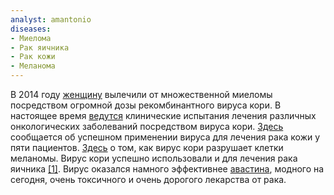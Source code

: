 ```yaml
---
analyst: amantonio
diseases:
- Миелома
- Рак яичника
- Рак кожи
- Меланома
---
```


В 2014 году [женщину](http://edition.cnn.com/2014/05/15/health/measles-cancer-remission/index.html) вылечили от множественной миеломы посредством огромной дозы рекомбинантного вируса кори.
В настоящее время [ведутся](http://www.ncbi.nlm.nih.gov/pmc/articles/PMC3926122) клинические испытания лечения различных онкологических заболеваний посредством вируса кори.
[Здесь](https://www.ncbi.nlm.nih.gov/pubmed/15961518) сообщается об успешном применении вируса для лечения рака кожи у пяти пациентов. [Здесь](https://www.ncbi.nlm.nih.gov/pmc/articles/PMC3378495) о том, как вирус кори разрушает клетки меланомы.
Вирус кори успешно использовали и для лечения рака яичника [[1]](https://www.ncbi.nlm.nih.gov/pmc/articles/PMC2890216/],[[2]==https://www.ncbi.nlm.nih.gov/pmc/articles/PMC4377302/). Вирус оказался намного эффективнее [авастина](https://en.wikipedia.org/wiki/Bevacizumab), модного на сегодня, очень токсичного и очень дорогого лекарства от рака.
